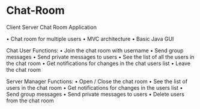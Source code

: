 # Chat-Room
Client Server Chat Room Application 


•	Chat room for multiple users 
•	MVC architecture 
•	Basic Java GUI 


Chat User Functions:
•	Join the chat room with username 
•	Send group messages 
•	Send private messages to users
•	See the list of all the users in the chat room
•	Get notifications for changes in the chat users list 
•	Leave the chat room  

Server Manager Functions:
•	Open / Close the chat room
•	See the list of users in the chat room
•	Get notifications for changes in the users list 
•	Send group messages
•	Send private messages to users
•	Delete users from the chat room




